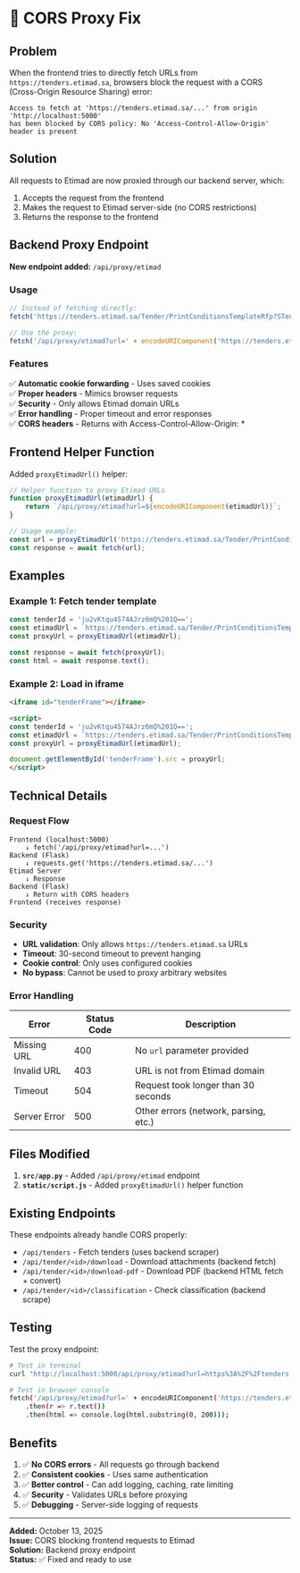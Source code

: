 # 🔄 CORS Proxy Fix

## Problem

When the frontend tries to directly fetch URLs from `https://tenders.etimad.sa`, browsers block the request with a CORS (Cross-Origin Resource Sharing) error:

```
Access to fetch at 'https://tenders.etimad.sa/...' from origin 'http://localhost:5000' 
has been blocked by CORS policy: No 'Access-Control-Allow-Origin' header is present
```

## Solution

All requests to Etimad are now proxied through our backend server, which:
1. Accepts the request from the frontend
2. Makes the request to Etimad server-side (no CORS restrictions)
3. Returns the response to the frontend

## Backend Proxy Endpoint

**New endpoint added:** `/api/proxy/etimad`

### Usage

```javascript
// Instead of fetching directly:
fetch('https://tenders.etimad.sa/Tender/PrintConditionsTemplateRfp?STenderId=xyz')

// Use the proxy:
fetch('/api/proxy/etimad?url=' + encodeURIComponent('https://tenders.etimad.sa/Tender/PrintConditionsTemplateRfp?STenderId=xyz'))
```

### Features

✅ **Automatic cookie forwarding** - Uses saved cookies  
✅ **Proper headers** - Mimics browser requests  
✅ **Security** - Only allows Etimad domain URLs  
✅ **Error handling** - Proper timeout and error responses  
✅ **CORS headers** - Returns with Access-Control-Allow-Origin: *

## Frontend Helper Function

Added `proxyEtimadUrl()` helper:

```javascript
// Helper function to proxy Etimad URLs
function proxyEtimadUrl(etimadUrl) {
    return `/api/proxy/etimad?url=${encodeURIComponent(etimadUrl)}`;
}

// Usage example:
const url = proxyEtimadUrl('https://tenders.etimad.sa/Tender/PrintConditionsTemplateRfp?STenderId=xyz');
const response = await fetch(url);
```

## Examples

### Example 1: Fetch tender template

```javascript
const tenderId = 'ju2vKtqu4574AJrz6mQ%201Q==';
const etimadUrl = `https://tenders.etimad.sa/Tender/PrintConditionsTemplateRfp?STenderId=${tenderId}`;
const proxyUrl = proxyEtimadUrl(etimadUrl);

const response = await fetch(proxyUrl);
const html = await response.text();
```

### Example 2: Load in iframe

```html
<iframe id="tenderFrame"></iframe>

<script>
const tenderId = 'ju2vKtqu4574AJrz6mQ%201Q==';
const etimadUrl = `https://tenders.etimad.sa/Tender/PrintConditionsTemplateRfp?STenderId=${tenderId}`;
const proxyUrl = proxyEtimadUrl(etimadUrl);

document.getElementById('tenderFrame').src = proxyUrl;
</script>
```

## Technical Details

### Request Flow

```
Frontend (localhost:5000)
    ↓ fetch('/api/proxy/etimad?url=...')
Backend (Flask)
    ↓ requests.get('https://tenders.etimad.sa/...')
Etimad Server
    ↓ Response
Backend (Flask)
    ↓ Return with CORS headers
Frontend (receives response)
```

### Security

- **URL validation**: Only allows `https://tenders.etimad.sa` URLs
- **Timeout**: 30-second timeout to prevent hanging
- **Cookie control**: Only uses configured cookies
- **No bypass**: Cannot be used to proxy arbitrary websites

### Error Handling

| Error | Status Code | Description |
|-------|-------------|-------------|
| Missing URL | 400 | No `url` parameter provided |
| Invalid URL | 403 | URL is not from Etimad domain |
| Timeout | 504 | Request took longer than 30 seconds |
| Server Error | 500 | Other errors (network, parsing, etc.) |

## Files Modified

1. **`src/app.py`** - Added `/api/proxy/etimad` endpoint
2. **`static/script.js`** - Added `proxyEtimadUrl()` helper function

## Existing Endpoints

These endpoints already handle CORS properly:

- `/api/tenders` - Fetch tenders (uses backend scraper)
- `/api/tender/<id>/download` - Download attachments (backend fetch)
- `/api/tender/<id>/download-pdf` - Download PDF (backend HTML fetch + convert)
- `/api/tender/<id>/classification` - Check classification (backend scrape)

## Testing

Test the proxy endpoint:

```bash
# Test in terminal
curl "http://localhost:5000/api/proxy/etimad?url=https%3A%2F%2Ftenders.etimad.sa%2F"

# Test in browser console
fetch('/api/proxy/etimad?url=' + encodeURIComponent('https://tenders.etimad.sa/'))
    .then(r => r.text())
    .then(html => console.log(html.substring(0, 200)));
```

## Benefits

1. ✅ **No CORS errors** - All requests go through backend
2. ✅ **Consistent cookies** - Uses same authentication
3. ✅ **Better control** - Can add logging, caching, rate limiting
4. ✅ **Security** - Validates URLs before proxying
5. ✅ **Debugging** - Server-side logging of requests

---

**Added:** October 13, 2025  
**Issue:** CORS blocking frontend requests to Etimad  
**Solution:** Backend proxy endpoint  
**Status:** ✅ Fixed and ready to use
